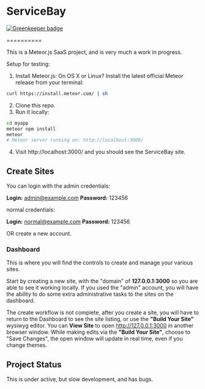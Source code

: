 # ServiceBay

[![Greenkeeper badge](https://badges.greenkeeper.io/bmx269/meteor-servicebay.svg)](https://greenkeeper.io/)

==========

This is a Meteor.js SaaS project, and is very much a work in progress.

Setup for testing:

1. Install Meteor.js: 
On OS X or Linux?  Install the latest official Meteor release from your terminal:

```bash
curl https://install.meteor.com/ | sh
```

2. Clone this repo.
3. Run it locally:

```bash
cd myapp
meteor npm install
meteor
# Meteor server running on: http://localhost:3000/
```
4. Visit http://localhost:3000/ and you should see the ServiceBay site.

## Create Sites

You can login with the admin credentials: 

**Login:** admin@example.com 
**Password:** 123456 

normal credentials: 

**Login:** normal@example.com 
**Password:** 123456 

OR create a new account. 

### Dashboard

This is where you will find the controls to create and manage your various sites. 

Start by creating a new site, with the "domain" of **127.0.0.1:3000** so you are able to see it working locally. If you used the "admin" account, you will have the ability to do some extra administrative tasks to the sites on the dashboard. 

The create workflow is not complete, after you create a site, you will have to return to the Dashboard to see the site listing, or use the **"Build Your Site"** wysiwyg editor. You can **View Site** to open http://127.0.0.1:3000 in another browser window. While making edits via the **"Build Your Site"**, choose to "Save Changes", the open window will update in real time, even if you change themes.

## Project Status

This is under active, but slow development, and has bugs. 
